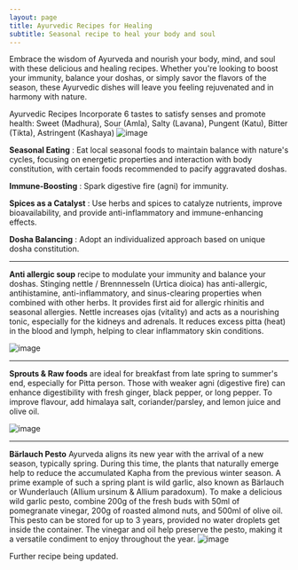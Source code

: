```yaml
---
layout: page
title: Ayurvedic Recipes for Healing
subtitle: Seasonal recipe to heal your body and soul
---
```

Embrace the wisdom of Ayurveda and nourish your body, mind, and soul with these delicious and healing recipes. Whether you're looking to boost your immunity, balance your doshas, or simply savor the flavors of the season, these Ayurvedic dishes will leave you feeling rejuvenated and in harmony with nature.

Ayurvedic Recipes	Incorporate 6 tastes to satisfy senses and promote health:
Sweet (Madhura), Sour (Amla), Salty (Lavana), Pungent (Katu), Bitter (Tikta), Astringent (Kashaya)
![image](https://github.com/rakiyoga/rakiyoga.github.io/assets/32105064/94da587a-63a2-427d-be87-1380d09eaeb8)

**Seasonal Eating** : Eat local seasonal foods to maintain balance with nature's cycles, focusing on energetic properties and interaction with body constitution, with certain foods recommended to pacify aggravated doshas.

**Immune-Boosting** :	Spark digestive fire (agni) for immunity.

**Spices as a Catalyst** : Use herbs and spices to catalyze nutrients, improve bioavailability, and provide anti-inflammatory and immune-enhancing effects.

**Dosha Balancing** : Adopt an individualized approach based on unique dosha constitution.


---
**Anti allergic soup** recipe to modulate your immunity and balance your doshas. Stinging nettle / Brennnesseln (Urtica dioica) has anti-allergic, antihistamine, anti-inflammatory, and sinus-clearing properties when combined with other herbs. It provides first aid for allergic rhinitis and seasonal allergies. Nettle increases ojas (vitality) and acts as a nourishing tonic, especially for the kidneys and adrenals. It reduces excess pitta (heat) in the blood and lymph, helping to clear inflammatory skin conditions.

![image](https://github.com/rakiyoga/rakiyoga.github.io/assets/32105064/b7bfb3a0-083c-45e8-9895-62cbe824f7d9)

---
**Sprouts & Raw foods** are ideal for breakfast from late spring to summer's end, especially for Pitta person. Those with weaker agni (digestive fire) can enhance digestibility with fresh ginger, black pepper, or long pepper. To improve flavour, add himalaya salt, coriander/parsley, and lemon juice and olive oil.

![image](https://github.com/rakiyoga/rakiyoga.github.io/assets/32105064/4fb7064f-44e1-49b0-9672-e94f244a8d5e)

---

**Bärlauch Pesto**
Ayurveda aligns its new year with the arrival of a new season, typically spring. During this time, the plants that naturally emerge help to reduce the accumulated Kapha from the previous winter season.
A prime example of such a spring plant is wild garlic, also known as Bärlauch or Wunderlauch (Allium ursinum & Allium paradoxum). To make a delicious wild garlic pesto, combine 200g of the fresh buds with 50ml of pomegranate vinegar, 200g of roasted almond nuts, and 500ml of olive oil.
This pesto can be stored for up to 3 years, provided no water droplets get inside the container. The vinegar and oil help preserve the pesto, making it a versatile condiment to enjoy throughout the year.
![image](https://github.com/rakiyoga/rakiyoga.github.io/assets/32105064/3b5a21ed-6f8f-48bf-a89b-ba9625fe4e24)


Further recipe being updated.
